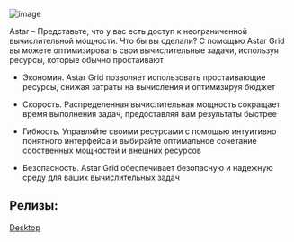 ![image](https://github.com/user-attachments/assets/bfd096b3-f65a-492b-b3b0-e2bb26136a27)
<br/>

Astar – Представьте, что у вас есть доступ к неограниченной вычислительной мощности.
Что бы вы сделали?
С помощью Astar Grid вы можете оптимизировать свои вычислительные задачи, используя ресурсы, которые обычно простаивают

- Экономия. Astar Grid позволяет использовать простаивающие ресурсы, снижая затраты на вычисления и оптимизируя бюджет

- Скорость. Распределенная вычислительная мощность сокращает время выполнения задач, предоставляя вам результаты быстрее

- Гибкость. Управляйте своими ресурсами с помощью интуитивно понятного интерфейса и выбирайте оптимальное сочетание собственных мощностей и внешних ресурсов

- Безопасность. Astar Grid обеспечивает безопасную и надежную среду для ваших вычислительных задач

## Релизы:
[Desktop](https://detulie.space/AStarGrid/reliases/)
